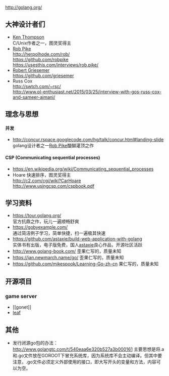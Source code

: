 http://golang.org/

## 大神设计者们
- [Ken Thompson](https://en.wikipedia.org/wiki/Ken_Thompson)  
  C/Unix作者之一，图灵奖得主
- [Rob Pike](https://en.wikipedia.org/wiki/Rob_Pike)  
  http://herpolhode.com/rob/  
  https://github.com/robpike  
  https://usesthis.com/interviews/rob.pike/   
- [Robert Griesemer](https://en.wikipedia.org/wiki/Robert_Griesemer)  
  https://github.com/griesemer  
- Russ Cox  
  http://swtch.com/~rsc/  
  http://www.pl-enthusiast.net/2015/03/25/interview-with-gos-russ-cox-and-sameer-ajmani/  


## 理念与思想
#### 并发 
- http://concur.rspace.googlecode.com/hg/talk/concur.html#landing-slide  
  golang设计者之一[Rob Pike](https://en.wikipedia.org/wiki/Rob_Pike)醍醐灌顶之作  

#### CSP (Communicating sequential processes)  
- https://en.wikipedia.org/wiki/Communicating_sequential_processes  
- Hoare 快速排序，图灵奖得主  
  http://c2.com/cgi/wiki?CarHoare  
  http://www.usingcsp.com/cspbook.pdf  

## 学习资料
- https://tour.golang.org/  
  官方抗鼎之作，玩儿一遍顺畅舒爽  
- https://gobyexample.com/    
  通过简洁例子学习，简单快捷，扫一遍极其快速  
- https://github.com/astaxie/build-web-application-with-golang  
  实体书有出版，电子版免费，国人[astaxie](https://github.com/astaxie)良心作品，开源社区活跃  
- http://www.golang-book.com/  歪果仁写的，质量未知  
- https://jan.newmarch.name/go/  歪果仁写的，质量未知  
- https://github.com/mikespook/Learning-Go-zh-cn 果仁写的，质量未知  


## 开源项目
### game server
- [[gonet]]
- [leaf](https://github.com/name5566/leaf)


## 其他
- 发行闭源go包的办法：http://www.golangtc.com/t/540eaa6e320b527a3b000161 主要思想是将.a和.go文件放在GOROOT下冒充系统库，因为系统库不会主动编译。但其中要注意，.go文件必须定义外部使用的接口，即大写开头的变量和方法，内容可以为空。
